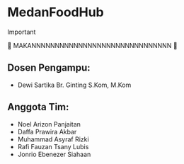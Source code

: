 # MedanFoodHub
> [!IMPORTANT]
> :ghost: MAKANNNNNNNNNNNNNNNNNNNNNNNNNNNNNN :ghost:
## Dosen Pengampu:
* Dewi Sartika Br. Ginting S.Kom, M.Kom
## Anggota Tim:
* Noel Arizon Panjaitan
* Daffa Prawira Akbar
* Muhammad Asyraf Rizki
* Rafi Fauzan Tsany Lubis
* Jonrio Ebenezer Siahaan